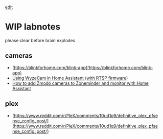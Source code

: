 [edit]()

# WIP labnotes 
please clear before brain explodes

## cameras
- [https://blinkforhome.com/blink-app](https://blinkforhome.com/blink-app)
- [Using WyzeCam in Home Assistant (with RTSP firmware)](https://www.youtube.com/watch?v=RD6K30ftV24)
- [How to add Zmodo cameras to Zoneminder and monitor with Home Assistant](https://www.youtube.com/watch?v=3L9_in6LciY&t=116s)


## plex
- [https://www.reddit.com/r/PleX/comments/10ud1q9/definitive_plex_pfsense_config_post/](https://www.reddit.com/r/PleX/comments/10ud1q9/definitive_plex_pfsense_config_post/}
